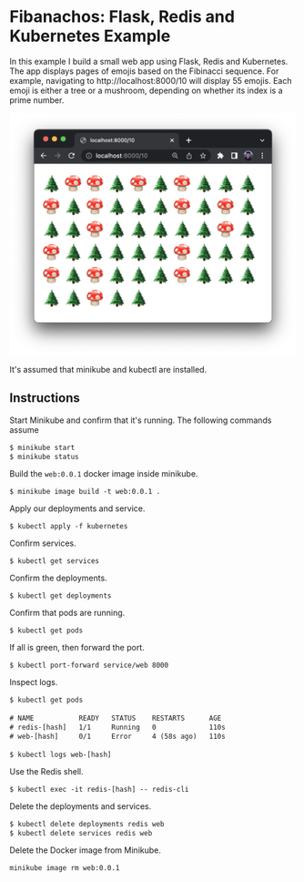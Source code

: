 # Fibanachos: Flask, Redis and Kubernetes Example

In this example I build a small web app using Flask, Redis and Kubernetes. The app displays pages of emojis based on the Fibinacci sequence. For example, navigating to http://localhost:8000/10 will display 55 emojis. Each emoji is either a tree or a mushroom, depending on whether its index is a prime number.

![screenshot](./screenshot.png)

It's assumed that minikube and kubectl are installed.

## Instructions

Start Minikube and confirm that it's running. The following commands assume 

```shell
$ minikube start
$ minikube status
```

Build the `web:0.0.1` docker image inside minikube.

```shell
$ minikube image build -t web:0.0.1 .
```

Apply our deployments and service.

```shell
$ kubectl apply -f kubernetes
```

Confirm services.

```shell
$ kubectl get services
```

Confirm the deployments.

```shell
$ kubectl get deployments
```

Confirm that pods are running.

```shell
$ kubectl get pods
```

If all is green, then forward the port.

```shell
$ kubectl port-forward service/web 8000 
```

Inspect logs.

```shell
$ kubectl get pods

# NAME           READY   STATUS    RESTARTS      AGE
# redis-[hash]   1/1     Running   0             110s
# web-[hash]     0/1     Error     4 (58s ago)   110s

$ kubectl logs web-[hash]
```

Use the Redis shell.

```shell
$ kubectl exec -it redis-[hash] -- redis-cli
```

Delete the deployments and services.

```shell
$ kubectl delete deployments redis web
$ kubectl delete services redis web
```

Delete the Docker image from Minikube.

```shell
minikube image rm web:0.0.1
```
